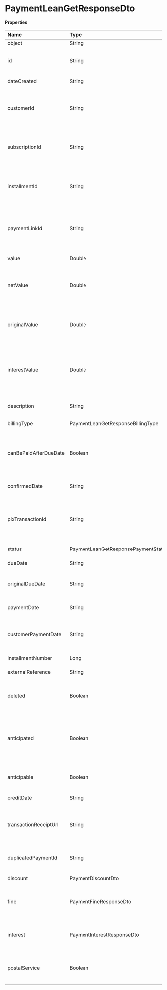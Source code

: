 # PaymentLeanGetResponseDto

**Properties**

| Name                  | Type                                | Required | Description                                                                          |
| :-------------------- | :---------------------------------- | :------- | :----------------------------------------------------------------------------------- |
| object                | String                              | ❌       | Object type                                                                          |
| id                    | String                              | ❌       | Unique payment identifier in Asaas                                                   |
| dateCreated           | String                              | ❌       | Payment creation date                                                                |
| customerId            | String                              | ❌       | Unique identifier of the customer to whom the payment belongs                        |
| subscriptionId        | String                              | ❌       | Unique subscription identifier (when recurring billing)                              |
| installmentId         | String                              | ❌       | Unique installment identifier (when billing in installments)                         |
| paymentLinkId         | String                              | ❌       | Unique identifier of the payments link to which the payment belongs                  |
| value                 | Double                              | ❌       | Payment amount                                                                       |
| netValue              | Double                              | ❌       | Net value of the charge after discounting the Asaas fee                              |
| originalValue         | Double                              | ❌       | Original amount of charge (filled when paid with interest and fine)                  |
| interestValue         | Double                              | ❌       | Calculated amount of interest and fine that must be paid after the charge is due     |
| description           | String                              | ❌       | Description of the payment                                                           |
| billingType           | PaymentLeanGetResponseBillingType   | ❌       | Payment billing type                                                                 |
| canBePaidAfterDueDate | Boolean                             | ❌       | Informs whether the charge can be paid after the due date (Only for bank slip)       |
| confirmedDate         | String                              | ❌       | Billing confirmation date                                                            |
| pixTransactionId      | String                              | ❌       | Unique identifier of the Pix transaction to which the payment belongs                |
| status                | PaymentLeanGetResponsePaymentStatus | ❌       | Payment status                                                                       |
| dueDate               | String                              | ❌       | Payment due date                                                                     |
| originalDueDate       | String                              | ❌       | Original due date upon creation of the payment                                       |
| paymentDate           | String                              | ❌       | Payment date on Asaas                                                                |
| customerPaymentDate   | String                              | ❌       | Date on which the customer paid the bank slip                                        |
| installmentNumber     | Long                                | ❌       | Parcel number                                                                        |
| externalReference     | String                              | ❌       | Free search field                                                                    |
| deleted               | Boolean                             | ❌       | Determines if the payment has been removed                                           |
| anticipated           | Boolean                             | ❌       | Defines whether the charge was anticipated or is in the process of being anticipated |
| anticipable           | Boolean                             | ❌       | Determines whether the charge is anticipated                                         |
| creditDate            | String                              | ❌       | Billing Credit date                                                                  |
| transactionReceiptUrl | String                              | ❌       | URL of proof of confirmation, receipt, reversal or removal                           |
| duplicatedPaymentId   | String                              | ❌       | Duplicate billing identifier (if true)                                               |
| discount              | PaymentDiscountDto                  | ❌       | Discount information                                                                 |
| fine                  | PaymentFineResponseDto              | ❌       | Fine information for payment after due date                                          |
| interest              | PaymentInterestResponseDto          | ❌       | Interest information for payment after due date                                      |
| postalService         | Boolean                             | ❌       | Define whether the payment will be sent via post                                     |

<!-- This file was generated by liblab | https://liblab.com/ -->
